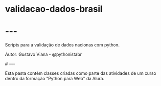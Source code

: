 # validacao-dados-brasil

# ---
Scripts para a validação de dados nacionas com python.
<p> Autor: Gustavo Viana - @pythonistabr</p>
# ---

Esta pasta contém classes criadas como parte das atividades de
um curso dentro da formação "Python para Web" da Alura.
